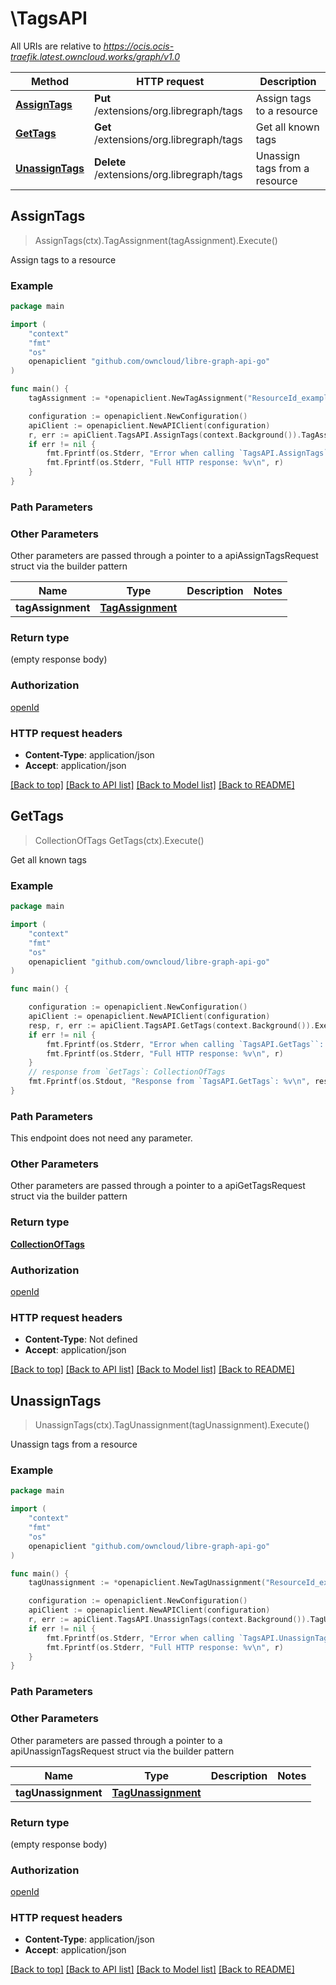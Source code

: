 # \TagsAPI

All URIs are relative to *https://ocis.ocis-traefik.latest.owncloud.works/graph/v1.0*

Method | HTTP request | Description
------------- | ------------- | -------------
[**AssignTags**](TagsAPI.md#AssignTags) | **Put** /extensions/org.libregraph/tags | Assign tags to a resource
[**GetTags**](TagsAPI.md#GetTags) | **Get** /extensions/org.libregraph/tags | Get all known tags
[**UnassignTags**](TagsAPI.md#UnassignTags) | **Delete** /extensions/org.libregraph/tags | Unassign tags from a resource



## AssignTags

> AssignTags(ctx).TagAssignment(tagAssignment).Execute()

Assign tags to a resource

### Example

```go
package main

import (
    "context"
    "fmt"
    "os"
    openapiclient "github.com/owncloud/libre-graph-api-go"
)

func main() {
    tagAssignment := *openapiclient.NewTagAssignment("ResourceId_example", []string{"Tags_example"}) // TagAssignment |  (optional)

    configuration := openapiclient.NewConfiguration()
    apiClient := openapiclient.NewAPIClient(configuration)
    r, err := apiClient.TagsAPI.AssignTags(context.Background()).TagAssignment(tagAssignment).Execute()
    if err != nil {
        fmt.Fprintf(os.Stderr, "Error when calling `TagsAPI.AssignTags``: %v\n", err)
        fmt.Fprintf(os.Stderr, "Full HTTP response: %v\n", r)
    }
}
```

### Path Parameters



### Other Parameters

Other parameters are passed through a pointer to a apiAssignTagsRequest struct via the builder pattern


Name | Type | Description  | Notes
------------- | ------------- | ------------- | -------------
 **tagAssignment** | [**TagAssignment**](TagAssignment.md) |  | 

### Return type

 (empty response body)

### Authorization

[openId](../README.md#openId)

### HTTP request headers

- **Content-Type**: application/json
- **Accept**: application/json

[[Back to top]](#) [[Back to API list]](../README.md#documentation-for-api-endpoints)
[[Back to Model list]](../README.md#documentation-for-models)
[[Back to README]](../README.md)


## GetTags

> CollectionOfTags GetTags(ctx).Execute()

Get all known tags

### Example

```go
package main

import (
    "context"
    "fmt"
    "os"
    openapiclient "github.com/owncloud/libre-graph-api-go"
)

func main() {

    configuration := openapiclient.NewConfiguration()
    apiClient := openapiclient.NewAPIClient(configuration)
    resp, r, err := apiClient.TagsAPI.GetTags(context.Background()).Execute()
    if err != nil {
        fmt.Fprintf(os.Stderr, "Error when calling `TagsAPI.GetTags``: %v\n", err)
        fmt.Fprintf(os.Stderr, "Full HTTP response: %v\n", r)
    }
    // response from `GetTags`: CollectionOfTags
    fmt.Fprintf(os.Stdout, "Response from `TagsAPI.GetTags`: %v\n", resp)
}
```

### Path Parameters

This endpoint does not need any parameter.

### Other Parameters

Other parameters are passed through a pointer to a apiGetTagsRequest struct via the builder pattern


### Return type

[**CollectionOfTags**](CollectionOfTags.md)

### Authorization

[openId](../README.md#openId)

### HTTP request headers

- **Content-Type**: Not defined
- **Accept**: application/json

[[Back to top]](#) [[Back to API list]](../README.md#documentation-for-api-endpoints)
[[Back to Model list]](../README.md#documentation-for-models)
[[Back to README]](../README.md)


## UnassignTags

> UnassignTags(ctx).TagUnassignment(tagUnassignment).Execute()

Unassign tags from a resource

### Example

```go
package main

import (
    "context"
    "fmt"
    "os"
    openapiclient "github.com/owncloud/libre-graph-api-go"
)

func main() {
    tagUnassignment := *openapiclient.NewTagUnassignment("ResourceId_example", []string{"Tags_example"}) // TagUnassignment |  (optional)

    configuration := openapiclient.NewConfiguration()
    apiClient := openapiclient.NewAPIClient(configuration)
    r, err := apiClient.TagsAPI.UnassignTags(context.Background()).TagUnassignment(tagUnassignment).Execute()
    if err != nil {
        fmt.Fprintf(os.Stderr, "Error when calling `TagsAPI.UnassignTags``: %v\n", err)
        fmt.Fprintf(os.Stderr, "Full HTTP response: %v\n", r)
    }
}
```

### Path Parameters



### Other Parameters

Other parameters are passed through a pointer to a apiUnassignTagsRequest struct via the builder pattern


Name | Type | Description  | Notes
------------- | ------------- | ------------- | -------------
 **tagUnassignment** | [**TagUnassignment**](TagUnassignment.md) |  | 

### Return type

 (empty response body)

### Authorization

[openId](../README.md#openId)

### HTTP request headers

- **Content-Type**: application/json
- **Accept**: application/json

[[Back to top]](#) [[Back to API list]](../README.md#documentation-for-api-endpoints)
[[Back to Model list]](../README.md#documentation-for-models)
[[Back to README]](../README.md)

